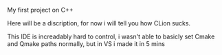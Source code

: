 My first project on C++

Here will be a discription, for now i will tell you how CLion sucks.

This IDE is increadably hard to control, i wasn't able to basicly set Cmake and Qmake paths normally, but in VS i made it in 5 mins
